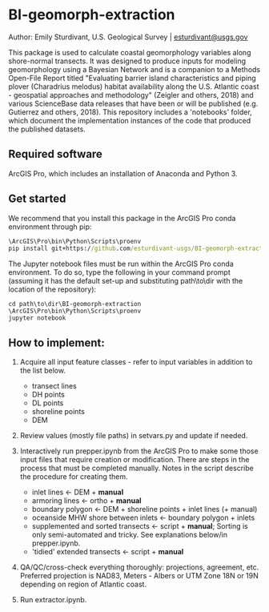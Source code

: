 # BI-geomorph-extraction
Author: Emily Sturdivant, U.S. Geological Survey | esturdivant@usgs.gov

This package is used to calculate coastal geomorphology variables along shore-normal transects. It was designed to produce inputs for modeling geomorphology using a Bayesian Network and is a companion to a Methods Open-File Report titled "Evaluating barrier island characteristics and piping plover (Charadrius melodus) habitat availability along the U.S. Atlantic coast - geospatial approaches and methodology" (Zeigler and others, 2018) and various ScienceBase data releases that have been or will be published (e.g. Gutierrez and others, 2018). This repository includes a 'notebooks' folder, which document the implementation instances of the code that produced the published datasets. 

## Required software
ArcGIS Pro, which includes an installation of Anaconda and Python 3.

## Get started 
We recommend that you install this package in the ArcGIS Pro conda environment through pip: 

```bat
\ArcGIS\Pro\bin\Python\Scripts\proenv
pip install git+https://github.com/esturdivant-usgs/BI-geomorph-extraction.git
```

The Jupyter notebook files must be run within the ArcGIS Pro conda environment. To do so, type the following in your command prompt (assuming it has the default set-up and substituting path\to\dir with the location of the repository):

```
cd path\to\dir\BI-geomorph-extraction
\ArcGIS\Pro\bin\Python\Scripts\proenv
jupyter notebook
```

## How to implement:

1. Acquire all input feature classes - refer to input variables in addition to the list below. 
    - transect lines
    - DH points
    - DL points
    - shoreline points
    - DEM
    
2. Review values (mostly file paths) in setvars.py and update if needed.

3. Interactively run prepper.ipynb from the ArcGIS Pro to make some those input files that require creation or modification. There are steps in the process that must be completed manually. Notes in the script describe the procedure for creating them. 
    - inlet lines <- DEM + **manual**
    - armoring lines <- ortho + **manual**
    - boundary polygon <- DEM + shoreline points + inlet lines (+ manual)
    - oceanside MHW shore between inlets <- boundary polygon + inlets 
    - supplemented and sorted transects <- script + **manual**; Sorting is only semi-automated and tricky. See explanations below/in prepper.ipynb.
    - 'tidied' extended transects <- script + **manual**

4. QA/QC/cross-check everything thoroughly: projections, agreement, etc. Preferred projection is NAD83, Meters - Albers or UTM Zone 18N or 19N depending on region of Atlantic coast.

5. Run extractor.ipynb.


